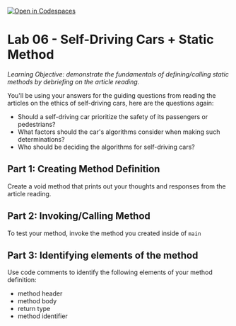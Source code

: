 [![Open in Codespaces](https://classroom.github.com/assets/launch-codespace-2972f46106e565e64193e422d61a12cf1da4916b45550586e14ef0a7c637dd04.svg)](https://classroom.github.com/open-in-codespaces?assignment_repo_id=18919658)
# Lab 06 - Self-Driving Cars + Static Method

_Learning Objective: demonstrate the fundamentals of defining/calling static methods by debriefing on the article reading._

You'll be using your answers for the guiding questions from reading the articles on the ethics of self-driving cars, here are the questions again:

- Should a self-driving car prioritize the safety of its passengers or pedestrians?
- What factors should the car's algorithms consider when making such determinations?
- Who should be deciding the algorithms for self-driving cars?

## Part 1: Creating Method Definition ##

Create a void method that prints out your thoughts and responses from the article reading.

## Part 2: Invoking/Calling Method ##

To test your method, invoke the method you created inside of `main`

## Part 3: Identifying elements of the method ##

Use code comments to identify the following elements of your method definition:

- method header
- method body
- return type
- method identifier

